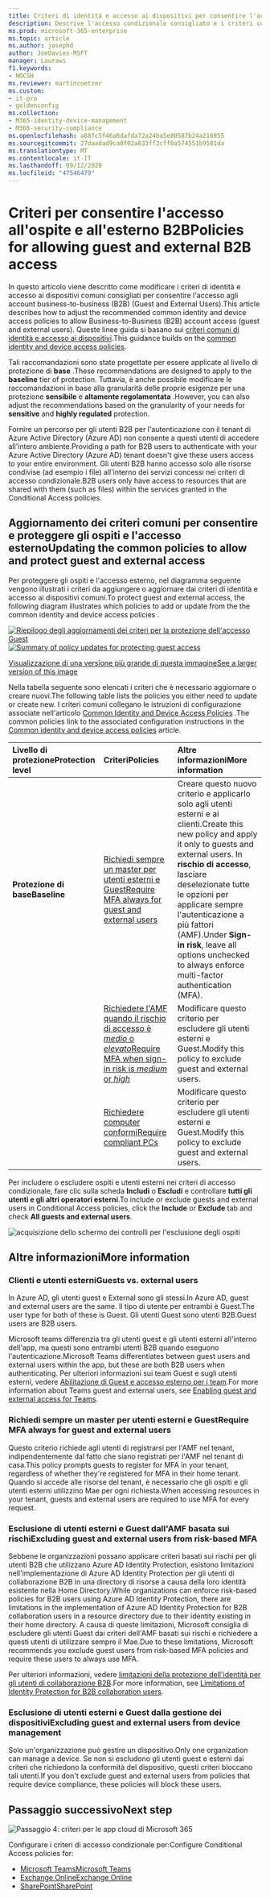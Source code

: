 ```yaml
---
title: Criteri di identità e accesso ai dispositivi per consentire l'accesso ai clienti ed esterni B2B-Microsoft 365 per Enterprise | Documenti Microsoft
description: Descrive l'accesso condizionale consigliato e i criteri correlati per proteggere l'accesso di utenti esterni e Guest.
ms.prod: microsoft-365-enterprise
ms.topic: article
ms.author: josephd
author: JoeDavies-MSFT
manager: Laurawi
f1.keywords:
- NOCSH
ms.reviewer: martincoetzer
ms.custom:
- it-pro
- goldenconfig
ms.collection:
- M365-identity-device-management
- M365-security-compliance
ms.openlocfilehash: a88fc5f46a6dafda72a24ba5e80587b24a216955
ms.sourcegitcommit: 27daadad9ca0f02a833ff3cff8a574551b9581da
ms.translationtype: MT
ms.contentlocale: it-IT
ms.lasthandoff: 09/12/2020
ms.locfileid: "47546479"
---
```

# <a name="policies-for-allowing-guest-and-external-b2b-access"></a><span data-ttu-id="5ea2d-103">Criteri per consentire l'accesso all'ospite e all'esterno B2B</span><span class="sxs-lookup"><span data-stu-id="5ea2d-103">Policies for allowing guest and external B2B access</span></span>

<span data-ttu-id="5ea2d-104">In questo articolo viene descritto come modificare i criteri di identità e accesso ai dispositivi comuni consigliati per consentire l'accesso agli account business-to-business (B2B) (Guest and External Users).</span><span class="sxs-lookup"><span data-stu-id="5ea2d-104">This article describes how to adjust the recommended common identity and device access policies to allow Business-to-Business (B2B) account access (guest and external users).</span></span> <span data-ttu-id="5ea2d-105">Queste linee guida si basano sui [criteri comuni di identità e accesso ai dispositivi](identity-access-policies.md).</span><span class="sxs-lookup"><span data-stu-id="5ea2d-105">This guidance builds on the [common identity and device access policies](identity-access-policies.md).</span></span>

<span data-ttu-id="5ea2d-106">Tali raccomandazioni sono state progettate per essere applicate al livello di protezione di **base** .</span><span class="sxs-lookup"><span data-stu-id="5ea2d-106">These recommendations are designed to apply to the **baseline** tier of protection.</span></span> <span data-ttu-id="5ea2d-107">Tuttavia, è anche possibile modificare le raccomandazioni in base alla granularità delle proprie esigenze per una protezione **sensibile** e **altamente regolamentata** .</span><span class="sxs-lookup"><span data-stu-id="5ea2d-107">However, you can also adjust the recommendations based on the granularity of your needs for **sensitive** and **highly regulated** protection.</span></span> 

<span data-ttu-id="5ea2d-108">Fornire un percorso per gli utenti B2B per l'autenticazione con il tenant di Azure Active Directory (Azure AD) non consente a questi utenti di accedere all'intero ambiente.</span><span class="sxs-lookup"><span data-stu-id="5ea2d-108">Providing a path for B2B users to authenticate with your Azure Active Directory (Azure AD) tenant doesn't give these users access to your entire environment.</span></span> <span data-ttu-id="5ea2d-109">Gli utenti B2B hanno accesso solo alle risorse condivise (ad esempio i file) all'interno dei servizi concessi nei criteri di accesso condizionale.</span><span class="sxs-lookup"><span data-stu-id="5ea2d-109">B2B users only have access to resources that are shared with them (such as files) within the services granted in the Conditional Access policies.</span></span>

## <a name="updating-the-common-policies-to-allow-and-protect-guest-and-external-access"></a><span data-ttu-id="5ea2d-110">Aggiornamento dei criteri comuni per consentire e proteggere gli ospiti e l'accesso esterno</span><span class="sxs-lookup"><span data-stu-id="5ea2d-110">Updating the common policies to allow and protect guest and external access</span></span> 

<span data-ttu-id="5ea2d-111">Per proteggere gli ospiti e l'accesso esterno, nel diagramma seguente vengono illustrati i criteri da aggiungere o aggiornare dai criteri di identità e accesso ai dispositivi comuni.</span><span class="sxs-lookup"><span data-stu-id="5ea2d-111">To protect guest and external access, the following diagram illustrates which policies to add or update from the the common identity and device access policies .</span></span> 

<span data-ttu-id="5ea2d-112">[![Riepilogo degli aggiornamenti dei criteri per la protezione dell'accesso Guest](../media/microsoft-365-policies-configurations/identity-access-ruleset-guest.png)](https://github.com/MicrosoftDocs/microsoft-365-docs/raw/public/microsoft-365/media/microsoft-365-policies-configurations/identity-access-ruleset-guest.png)</span><span class="sxs-lookup"><span data-stu-id="5ea2d-112">[![Summary of policy updates for protecting guest access](../media/microsoft-365-policies-configurations/identity-access-ruleset-guest.png)](https://github.com/MicrosoftDocs/microsoft-365-docs/raw/public/microsoft-365/media/microsoft-365-policies-configurations/identity-access-ruleset-guest.png)</span></span>

[<span data-ttu-id="5ea2d-113">Visualizzazione di una versione più grande di questa immagine</span><span class="sxs-lookup"><span data-stu-id="5ea2d-113">See a larger version of this image</span></span>](https://github.com/MicrosoftDocs/microsoft-365-docs/raw/public/microsoft-365/media/microsoft-365-policies-configurations/identity-access-ruleset-guest.png)

<span data-ttu-id="5ea2d-114">Nella tabella seguente sono elencati i criteri che è necessario aggiornare o creare nuovi.</span><span class="sxs-lookup"><span data-stu-id="5ea2d-114">The following table lists the policies you either need to update or create new.</span></span> <span data-ttu-id="5ea2d-115">I criteri comuni collegano le istruzioni di configurazione associate nell'articolo [Common Identity and Device Access Policies](identity-access-policies.md) .</span><span class="sxs-lookup"><span data-stu-id="5ea2d-115">The common policies link to the associated configuration instructions in the [Common identity and device access policies](identity-access-policies.md) article.</span></span>

|<span data-ttu-id="5ea2d-116">Livello di protezione</span><span class="sxs-lookup"><span data-stu-id="5ea2d-116">Protection level</span></span>|<span data-ttu-id="5ea2d-117">Criteri</span><span class="sxs-lookup"><span data-stu-id="5ea2d-117">Policies</span></span>|<span data-ttu-id="5ea2d-118">Altre informazioni</span><span class="sxs-lookup"><span data-stu-id="5ea2d-118">More information</span></span>|
|:---------------|:-------|:----------------|
|<span data-ttu-id="5ea2d-119">**Protezione di base**</span><span class="sxs-lookup"><span data-stu-id="5ea2d-119">**Baseline**</span></span>|[<span data-ttu-id="5ea2d-120">Richiedi sempre un master per utenti esterni e Guest</span><span class="sxs-lookup"><span data-stu-id="5ea2d-120">Require MFA always for guest and external users</span></span>](identity-access-policies.md#require-mfa-based-on-sign-in-risk)|<span data-ttu-id="5ea2d-121">Creare questo nuovo criterio e applicarlo solo agli utenti esterni e ai clienti.</span><span class="sxs-lookup"><span data-stu-id="5ea2d-121">Create this new policy and apply it only to guests and external users.</span></span> <span data-ttu-id="5ea2d-122">In **rischio di accesso**, lasciare deselezionate tutte le opzioni per applicare sempre l'autenticazione a più fattori (AMF).</span><span class="sxs-lookup"><span data-stu-id="5ea2d-122">Under **Sign-in risk**, leave all options unchecked to always enforce multi-factor authentication (MFA).</span></span>|
|        |[<span data-ttu-id="5ea2d-123">Richiedere l'AMF quando il rischio di accesso è *medio* o *elevato*</span><span class="sxs-lookup"><span data-stu-id="5ea2d-123">Require MFA when sign-in risk is *medium* or *high*</span></span>](identity-access-policies.md#require-mfa-based-on-sign-in-risk)|<span data-ttu-id="5ea2d-124">Modificare questo criterio per escludere gli utenti esterni e Guest.</span><span class="sxs-lookup"><span data-stu-id="5ea2d-124">Modify this policy to exclude guest and external users.</span></span>|
|        |[<span data-ttu-id="5ea2d-125">Richiedere computer conformi</span><span class="sxs-lookup"><span data-stu-id="5ea2d-125">Require compliant PCs</span></span>](identity-access-policies.md#require-compliant-pcs-but-not-compliant-phones-and-tablets)|<span data-ttu-id="5ea2d-126">Modificare questo criterio per escludere gli utenti esterni e Guest.</span><span class="sxs-lookup"><span data-stu-id="5ea2d-126">Modify this policy to exclude guest and external users.</span></span>|

<span data-ttu-id="5ea2d-127">Per includere o escludere ospiti e utenti esterni nei criteri di accesso condizionale, fare clic sulla scheda **Includi** o **Escludi** e controllare **tutti gli utenti e gli altri operatori esterni**.</span><span class="sxs-lookup"><span data-stu-id="5ea2d-127">To include or exclude guests and external users in Conditional Access policies, click the **Include** or **Exclude** tab and check **All guests and external users**.</span></span>

![acquisizione dello schermo dei controlli per l'esclusione degli ospiti](../media/microsoft-365-policies-configurations/identity-access-exclude-guests-ui.png)

## <a name="more-information"></a><span data-ttu-id="5ea2d-129">Altre informazioni</span><span class="sxs-lookup"><span data-stu-id="5ea2d-129">More information</span></span>

### <a name="guests-vs-external-users"></a><span data-ttu-id="5ea2d-130">Clienti e utenti esterni</span><span class="sxs-lookup"><span data-stu-id="5ea2d-130">Guests vs. external users</span></span>
<span data-ttu-id="5ea2d-131">In Azure AD, gli utenti guest e External sono gli stessi.</span><span class="sxs-lookup"><span data-stu-id="5ea2d-131">In Azure AD, guest and external users are the same.</span></span> <span data-ttu-id="5ea2d-132">Il tipo di utente per entrambi è Guest.</span><span class="sxs-lookup"><span data-stu-id="5ea2d-132">The user type for both of these is Guest.</span></span> <span data-ttu-id="5ea2d-133">Gli utenti Guest sono utenti B2B.</span><span class="sxs-lookup"><span data-stu-id="5ea2d-133">Guest users are B2B users.</span></span>

<span data-ttu-id="5ea2d-134">Microsoft teams differenzia tra gli utenti guest e gli utenti esterni all'interno dell'app, ma questi sono entrambi utenti B2B quando eseguono l'autenticazione.</span><span class="sxs-lookup"><span data-stu-id="5ea2d-134">Microsoft Teams differentiates between guest users and external users within the app, but these are both B2B users when authenticating.</span></span> <span data-ttu-id="5ea2d-135">Per ulteriori informazioni sui team Guest e sugli utenti esterni, vedere [Abilitazione di Guest e accesso esterno per i team](teams-access-policies.md#enabling-guest-and-external-access-for-teams).</span><span class="sxs-lookup"><span data-stu-id="5ea2d-135">For more information about Teams guest and external users, see [Enabling guest and external access for Teams](teams-access-policies.md#enabling-guest-and-external-access-for-teams).</span></span>

### <a name="require-mfa-always-for-guest-and-external-users"></a><span data-ttu-id="5ea2d-136">Richiedi sempre un master per utenti esterni e Guest</span><span class="sxs-lookup"><span data-stu-id="5ea2d-136">Require MFA always for guest and external users</span></span>
<span data-ttu-id="5ea2d-137">Questo criterio richiede agli utenti di registrarsi per l'AMF nel tenant, indipendentemente dal fatto che siano registrati per l'AMF nel tenant di casa.</span><span class="sxs-lookup"><span data-stu-id="5ea2d-137">This policy prompts guests to register for MFA in your tenant, regardless of whether they're registered for MFA in their home tenant.</span></span> <span data-ttu-id="5ea2d-138">Quando si accede alle risorse del tenant, è necessario che gli ospiti e gli utenti esterni utilizzino Mae per ogni richiesta.</span><span class="sxs-lookup"><span data-stu-id="5ea2d-138">When accessing resources in your tenant, guests and external users are required to use MFA for every request.</span></span> 

### <a name="excluding-guest-and-external-users-from-risk-based-mfa"></a><span data-ttu-id="5ea2d-139">Esclusione di utenti esterni e Guest dall'AMF basata sui rischi</span><span class="sxs-lookup"><span data-stu-id="5ea2d-139">Excluding guest and external users from risk-based MFA</span></span>
<span data-ttu-id="5ea2d-140">Sebbene le organizzazioni possano applicare criteri basati sui rischi per gli utenti B2B che utilizzano Azure AD Identity Protection, esistono limitazioni nell'implementazione di Azure AD Identity Protection per gli utenti di collaborazione B2B in una directory di risorse a causa della loro identità esistente nella Home Directory.</span><span class="sxs-lookup"><span data-stu-id="5ea2d-140">While organizations can enforce risk-based policies for B2B users using Azure AD Identity Protection, there are limitations in the implementation of Azure AD Identity Protection for B2B collaboration users in a resource directory due to their identity existing in their home directory.</span></span> <span data-ttu-id="5ea2d-141">A causa di queste limitazioni, Microsoft consiglia di escludere gli utenti Guest dai criteri dell'AMF basati sui rischi e richiedere a questi utenti di utilizzare sempre il Mae.</span><span class="sxs-lookup"><span data-stu-id="5ea2d-141">Due to these limitations, Microsoft recommends you exclude guest users from risk-based MFA policies and require these users to always use MFA.</span></span> 

<span data-ttu-id="5ea2d-142">Per ulteriori informazioni, vedere [limitazioni della protezione dell'identità per gli utenti di collaborazione B2B](https://docs.microsoft.com/azure/active-directory/identity-protection/concept-identity-protection-b2b#limitations-of-identity-protection-for-b2b-collaboration-users).</span><span class="sxs-lookup"><span data-stu-id="5ea2d-142">For more information, see [Limitations of Identity Protection for B2B collaboration users](https://docs.microsoft.com/azure/active-directory/identity-protection/concept-identity-protection-b2b#limitations-of-identity-protection-for-b2b-collaboration-users).</span></span> 

### <a name="excluding-guest-and-external-users-from-device-management"></a><span data-ttu-id="5ea2d-143">Esclusione di utenti esterni e Guest dalla gestione dei dispositivi</span><span class="sxs-lookup"><span data-stu-id="5ea2d-143">Excluding guest and external users from device management</span></span> 
<span data-ttu-id="5ea2d-144">Solo un'organizzazione può gestire un dispositivo.</span><span class="sxs-lookup"><span data-stu-id="5ea2d-144">Only one organization can manage a device.</span></span> <span data-ttu-id="5ea2d-145">Se non si escludono gli utenti guest e esterni dai criteri che richiedono la conformità del dispositivo, questi criteri bloccano tali utenti.</span><span class="sxs-lookup"><span data-stu-id="5ea2d-145">If you don't exclude guest and external users from policies that require device compliance, these policies will block these users.</span></span> 

## <a name="next-step"></a><span data-ttu-id="5ea2d-146">Passaggio successivo</span><span class="sxs-lookup"><span data-stu-id="5ea2d-146">Next step</span></span>

![Passaggio 4: criteri per le app cloud di Microsoft 365](../media/microsoft-365-policies-configurations/identity-device-access-steps-next-step-4.png)

<span data-ttu-id="5ea2d-148">Configurare i criteri di accesso condizionale per:</span><span class="sxs-lookup"><span data-stu-id="5ea2d-148">Configure Conditional Access policies for:</span></span>

- [<span data-ttu-id="5ea2d-149">Microsoft Teams</span><span class="sxs-lookup"><span data-stu-id="5ea2d-149">Microsoft Teams</span></span>](teams-access-policies.md)
- [<span data-ttu-id="5ea2d-150">Exchange Online</span><span class="sxs-lookup"><span data-stu-id="5ea2d-150">Exchange Online</span></span>](secure-email-recommended-policies.md)
- [<span data-ttu-id="5ea2d-151">SharePoint</span><span class="sxs-lookup"><span data-stu-id="5ea2d-151">SharePoint</span></span>](secure-email-recommended-policies.md)

